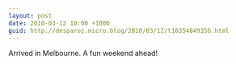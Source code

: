 ```yaml
---
layout: post
date: 2010-03-12 10:00 +1000
guid: http://desparoz.micro.blog/2010/03/12/t10354849356.html
---
```

Arrived in Melbourne. A fun weekend ahead!
